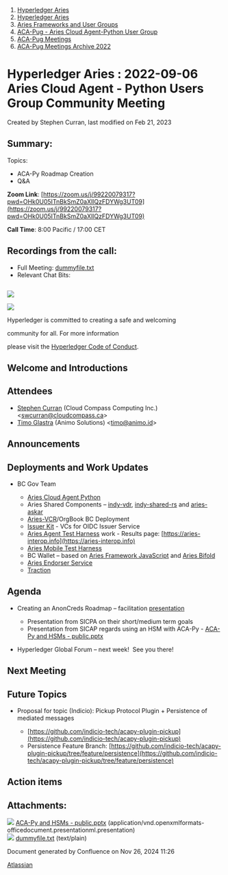 1. [Hyperledger Aries](index.html)
2. [Hyperledger Aries](Hyperledger-Aries_18481154.html)
3. [Aries Frameworks and User Groups](Aries-Frameworks-and-User-Groups_18481290.html)
4. [ACA-Pug - Aries Cloud Agent-Python User Group](ACA-Pug---Aries-Cloud-Agent-Python-User-Group_18484248.html)
5. [ACA-Pug Meetings](ACA-Pug-Meetings_18484272.html)
6. [ACA-Pug Meetings Archive 2022](ACA-Pug-Meetings-Archive-2022_18515844.html)

# Hyperledger Aries : 2022-09-06 Aries Cloud Agent - Python Users Group Community Meeting

Created by Stephen Curran, last modified on Feb 21, 2023

## Summary:

Topics:

- ACA-Py Roadmap Creation
- Q&amp;A

**Zoom Link**: [https://zoom.us/j/99220079317?pwd=OHk0U05ITnBkSmZ0aXlIQzFDYWg3UT09](https://zoom.us/j/99220079317?pwd=OHk0U05ITnBkSmZ0aXlIQzFDYWg3UT09)

**Call Time**: 8:00 Pacific / 17:00 CET

## Recordings from the call:

- Full Meeting: [dummyfile.txt](#)
- Relevant Chat Bits:

```

```

![](https://wiki.hyperledger.org/download/attachments/29034696/Antitrustnotice.png?version=1&modificationDate=1581695654000&api=v2)

![](https://wiki.hyperledger.org/download/attachments/2392771/welcome.png?version=2&modificationDate=1572450107000&api=v2)

Hyperledger is committed to creating a safe and welcoming

community for all. For more information

please visit the [Hyperledger Code of Conduct](https://lf-hyperledger.atlassian.net/wiki/display/HYP/Hyperledger+Code+of+Conduct).

## Welcome and Introductions

## Attendees

- [Stephen Curran](https://lf-hyperledger.atlassian.net/wiki/people/557058:d676f135-ecd6-465b-b7eb-f87976bf4569?ref=confluence) (Cloud Compass Computing Inc.) &lt;swcurran@cloudcompass.ca&gt;
- [Timo Glastra](https://lf-hyperledger.atlassian.net/wiki/people/5f64a069a1048d0069073500?ref=confluence) (Animo Solutions) &lt;timo@animo.id&gt;

## Announcements

## Deployments and Work Updates

- BC Gov Team
  
  - [Aries Cloud Agent Python](https://github.com/hyperledger/aries-cloudagent-python)
  - Aries Shared Components – [indy-vdr](https://github.com/hyperledger/indy-vdr), [indy-shared-rs](https://github.com/hyperledger/indy-shared-rs) and [aries-askar](https://github.com/hyperledger/aries-askar)
  - [Aries-VCR](https://github.com/bcgov/aries-vcr)/OrgBook BC Deployment
  - [Issuer Kit](https://github.com/bcgov/issuer-kit) - VCs for OIDC Issuer Service
  - [Aries Agent Test Harness](https://github.com/bcgov/aries-agent-test-harness) work - Results page: [https://aries-interop.info](https://aries-interop.info)
  - [Aries Mobile Test Harness](https://github.com/hyperledger/aries-mobile-test-harness)
  - BC Wallet – based on [Aries Framework JavaScript](https://github.com/hyperledger/aries-framework-javascript) and [Aries Bifold](https://github.com/hyperledger/aries-mobile-agent-react-native)
  - [Aries Endorser Service](https://github.com/bcgov/aries-endorser-service)
  - [Traction](https://github.com/bcgov/traction)

## Agenda

- Creating an AnonCreds Roadmap – facilitation [presentation](https://docs.google.com/presentation/d/12YNHbQLOBJJUqKJj3n2Pb33307CtLB9iKDzFS2oKBsY/edit?usp=sharing)
  
  - Presentation from SICPA on their short/medium term goals
  - Presentation from SICAP regards using an HSM with ACA-Py - [ACA-Py and HSMs - public.pptx](attachments/18498436/18517630.pptx)
- Hyperledger Global Forum – next week!  See you there!

## Next Meeting

## Future Topics

- Proposal for topic (Indicio): Pickup Protocol Plugin + Persistence of mediated messages
  
  - [https://github.com/indicio-tech/acapy-plugin-pickup](https://github.com/indicio-tech/acapy-plugin-pickup)
  - Persistence Feature Branch: [https://github.com/indicio-tech/acapy-plugin-pickup/tree/feature/persistence](https://github.com/indicio-tech/acapy-plugin-pickup/tree/feature/persistence)

## Action items

## Attachments:

![](images/icons/bullet_blue.gif) [ACA-Py and HSMs - public.pptx](attachments/18498436/18517630.pptx) (application/vnd.openxmlformats-officedocument.presentationml.presentation)  
![](images/icons/bullet_blue.gif) [dummyfile.txt](attachments/18498436/18516704.txt) (text/plain)

Document generated by Confluence on Nov 26, 2024 11:26

[Atlassian](http://www.atlassian.com/)
